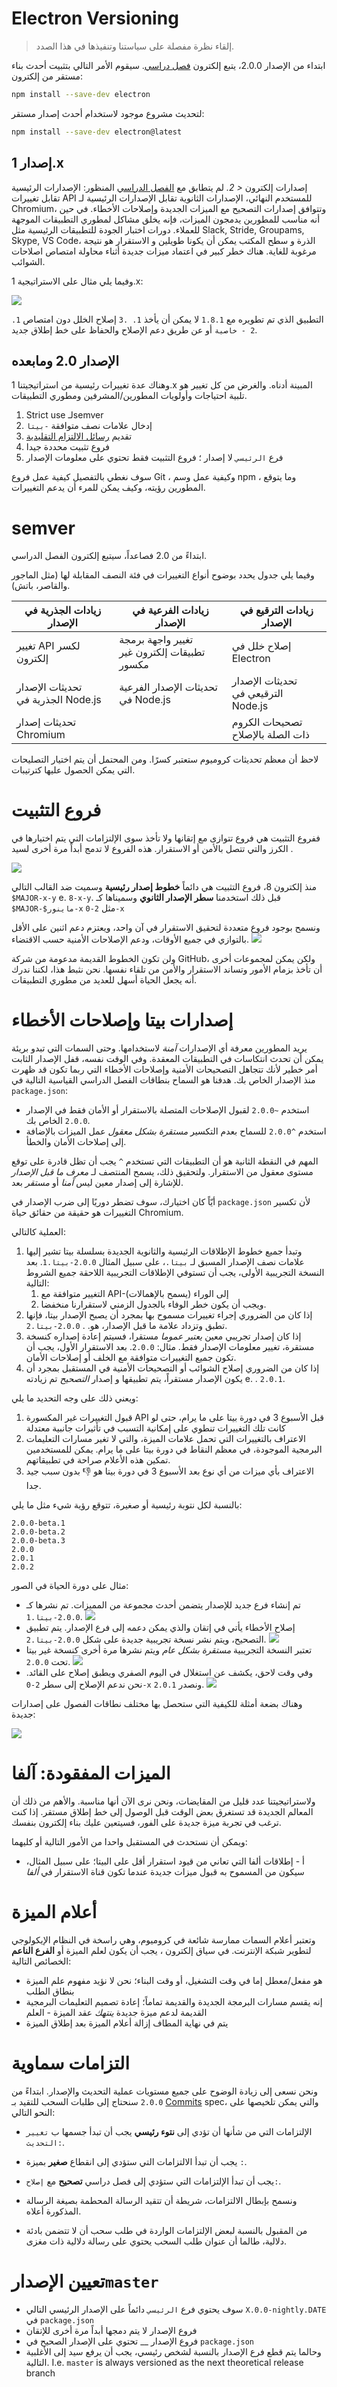 # Electron Versioning

> إلقاء نظرة مفصلة على سياستنا وتنفيذها في هذا الصدد.

ابتداء من الإصدار 2.0.0، يتبع إلكترون [فصل دراسي](#semver). سيقوم الأمر التالي بتثبيت أحدث بناء مستقر من إلكترون:

```sh
npm install --save-dev electron
```

لتحديث مشروع موجود لاستخدام أحدث إصدار مستقر:

```sh
npm install --save-dev electron@latest
```

## إصدار 1.x

إصدارات إلكترون *< 2.* لم يتطابق مع [الفصل الدراسي](http://semver.org) المنظور: الإصدارات الرئيسية تقابل تغييرات API للمستخدم النهائي، الإصدارات الثانوية تقابل الإصدارات الرئيسية لـ Chromium، وتتوافق إصدارات التصحيح مع الميزات الجديدة وإصلاحات الأخطاء. في حين أنه مناسب للمطورين يدمجون الميزات، فإنه يخلق مشاكل لمطوري التطبيقات الموجهة للعملاء. دورات اختبار الجودة للتطبيقات الرئيسية مثل Slack, Stride, Groupams, Skype, VS Code، الذرة و سطح المكتب يمكن أن يكونا طويلين و الاستقرار هو نتيجة مرغوبة للغاية. هناك خطر كبير في اعتماد ميزات جديدة أثناء محاولة امتصاص اصلاحات الشوائب.

وفيما يلي مثال على الاستراتيجية 1.x:

![](../images/versioning-sketch-0.png)

التطبيق الذي تم تطويره مع `1.8.1` لا يمكن أن يأخذ `1. .3` إصلاح الخلل دون امتصاص `1. 2 - خاصية` أو عن طريق دعم الإصلاح والحفاظ على خط إطلاق جديد.

## الإصدار 2.0 ومابعده

وهناك عدة تغييرات رئيسية من استراتيجيتنا 1.x المبينة أدناه. والغرض من كل تغيير هو تلبية احتياجات وأولويات المطورين/المشرفين ومطوري التطبيقات.

1. Strict use لـsemver
2. إدخال علامات نصف متوافقة `-بيتا`
3. تقديم [رسائل الالتزام التقليدية](https://conventionalcommits.org/)
4. فروع تثبيت محددة جيدا
5. فرع `الرئيسي` لا إصدار ؛ فروع التثبيت فقط تحتوي على معلومات الإصدار

سوف نغطي بالتفصيل كيفية عمل فروع Git ، وكيفية عمل وسم npm ، وما يتوقع المطورين رؤيته، وكيف يمكن للمرء أن يدعم التغييرات.

# semver

ابتداءً من 2.0 فصاعداً، سيتبع إلكترون الفصل الدراسي.

وفيما يلي جدول يحدد بوضوح أنواع التغييرات في فئة النصف المقابلة لها (مثل الماجور والقاصر، باتش).

| زيادات الجذرية في الإصدار          | زيادات الفرعية في الإصدار                   | زيادات الترقيع في الإصدار           |
| ---------------------------------- | ------------------------------------------- | ----------------------------------- |
| تغيير API لكسر إلكترون             | تغيير واجهة برمجة تطبيقات إلكترون غير مكسور | إصلاح خلل في Electron               |
| تحديثات الإصدار الجذرية في Node.js | تحديثات الإصدار الفرعية في Node.js          | تحديثات الإصدار الترقيعي في Node.js |
| تحديثات إصدار Chromium             |                                             | تصحيحات الكروم ذات الصلة بالإصلاح   |


لاحظ أن معظم تحديثات كروميوم ستعتبر كسرًا. ومن المحتمل أن يتم اختيار التصليحات التي يمكن الحصول عليها كترتيبات.

# فروع التثبيت

ففروع التثبيت هي فروع تتوازى مع إتقانها ولا تأخذ سوى الإلتزامات التي يتم اختيارها في الكرز والتي تتصل بالأمن أو الاستقرار. هذه الفروع لا تدمج أبداً مرة أخرى لسيد .

![](../images/versioning-sketch-1.png)

منذ إلكترون 8، فروع التثبيت هي دائماً **خطوط إصدار رئيسية** وسميت ضد القالب التالي `$MAJOR-x-y` e. `8-x-y`.  قبل ذلك استخدمنا **سطر الإصدار الثانوي** وسميناها كـ `$MAJOR-$ماينور-x` مثل `2-0-x`

ونسمح بوجود فروع متعددة لتحقيق الاستقرار في آن واحد، ويعتزم دعم اثنين على الأقل بالتوازي في جميع الأوقات، ودعم الإصلاحات الأمنية حسب الاقتضاء. ![](../images/versioning-sketch-2.png)

ولن تكون الخطوط القديمة مدعومة من شركة GitHub، ولكن يمكن لمجموعات أخرى أن تأخذ بزمام الأمور وتساند الاستقرار والأمن من تلقاء نفسها. نحن نثبط هذا، لكننا ندرك أنه يجعل الحياة أسهل للعديد من مطوري التطبيقات.

# إصدارات بيتا وإصلاحات الأخطاء

يريد المطورين معرفة أي الإصدارات _آمنة_ لاستخدامها. وحتى السمات التي تبدو بريئة يمكن أن تحدث انتكاسات في التطبيقات المعقدة. وفي الوقت نفسه، قفل الإصدار الثابت أمر خطير لأنك تتجاهل التصحيحات الأمنية وإصلاحات الأخطاء التي ربما تكون قد ظهرت منذ الإصدار الخاص بك. هدفنا هو السماح بنطاقات الفصل الدراسي القياسية التالية في `package.json`:

* استخدم `~2.0.0` لقبول الإصلاحات المتصلة بالاستقرار أو الأمان فقط في الإصدار `2.0.0` الخاص بك.
* استخدم `^2.0.0` للسماح بعدم التكسير _مستقرة بشكل معقول_ عمل الميزات بالإضافة إلى إصلاحات الأمان والخطأ.

المهم في النقطة الثانية هو أن التطبيقات التي تستخدم `^` يجب أن تظل قادرة على توقع مستوى معقول من الاستقرار. ولتحقيق ذلك، يسمح المنتصف لـ _معرف ما قبل الإصدار_ للإشارة إلى إصدار معين ليس _آمنا_ أو _مستقر_ بعد.

أيّاً كان اختيارك، سوف تضطر دوريًا إلى ضرب الإصدار في `package.json` لأن تكسير التغييرات هو حقيقة من حقائق حياة Chromium.

العملية كالتالي:

1. وتبدأ جميع خطوط الإطلاقات الرئيسية والثانوية الجديدة بسلسلة بيتا تشير إليها علامات نصف الإصدار المسبق لـ `بيتا.`، على سبيل المثال `2.0.0-بيتا.1`. بعد النسخة التجريبية الأولى، يجب أن تستوفي الإطلاقات التجريبية اللاحقة جميع الشروط التالية:
    1. التغيير متوافقة مع API-إلى الوراء (يسمح بالإهمالات)
    2. ويجب أن يكون خطر الوفاء بالجدول الزمني لاستقرارنا منخفضا.
2. إذا كان من الضروري إجراء تغييرات مسموح بها بمجرد أن يصبح الإصدار بيتا، فإنها تطبق وتزداد علامة ما قبل الإصدار، هو. . `2.0.0-بيتا.2`.
3. إذا كان إصدار تجريبي معين _يعتبر عموما_ مستقرا، فسيتم إعادة إصداره كنسخة مستقرة، تغيير معلومات الإصدار فقط. مثال: `2.0.0`. بعد الاستقرار الأول، يجب أن تكون جميع التغييرات متوافقة مع الخلف أو إصلاحات الأمان.
4. إذا كان من الضروري إصلاح الشوائب أو التصحيحات الأمنية في المستقبل بمجرد أن يكون الإصدار مستقراً، يتم تطبيقها و إصدار _التصحيح_ تم زيادته e. . `2.0.1`.

ويعني ذلك على وجه التحديد ما يلي:

1. قبول التغييرات غير المكسورة API قبل الأسبوع 3 في دورة بيتا على ما يرام، حتى لو كانت تلك التغييرات تنطوي على إمكانية التسبب في تأثيرات جانبية معتدلة
2. الاعتراف بالتغييرات التي تحمل علامات الميزة، والتي لا تغير مسارات التعليمات البرمجية الموجودة، في معظم النقاط في دورة بيتا على ما يرام. يمكن للمستخدمين تمكين هذه الأعلام صراحة في تطبيقاتهم.
3. الاعتراف بأي ميزات من أي نوع بعد الأسبوع 3 في دورة بيتا هو 👎 بدون سبب جيد جدا.

بالنسبة لكل نتوبة رئيسية أو صغيرة، تتوقع رؤية شيء مثل ما يلي:

```plaintext
2.0.0-beta.1
2.0.0-beta.2
2.0.0-beta.3
2.0.0
2.0.1
2.0.2
```

مثال على دورة الحياة في الصور:

* تم إنشاء فرع جديد للإصدار يتضمن أحدث مجموعة من المميزات. تم نشرها كـ `2.0.0-بيتا.1`. ![](../images/versioning-sketch-3.png)
* إصلاح الأخطاء يأتي في إتقان والذي يمكن دعمه إلى فرع الإصدار. يتم تطبيق التصحيح، ويتم نشر نسخة تجريبية جديدة على شكل `2.0.0-بيتا.2`. ![](../images/versioning-sketch-4.png)
* تعتبر النسخة التجريبية _مستقرة بشكل عام_ ويتم نشرها مرة أخرى كنسخة غير بيتا تحت `2.0.0`. ![](../images/versioning-sketch-5.png)
* وفي وقت لاحق، يكشف عن استغلال في اليوم الصفري ويطبق إصلاح على القائد. نحن ندعم الإصلاح إلى سطر `2-0-x` ونصدر `2.0.1`. ![](../images/versioning-sketch-6.png)

وهناك بضعة أمثلة للكيفية التي ستحصل بها مختلف نطاقات الفصول على إصدارات جديدة:

![](../images/versioning-sketch-7.png)

# الميزات المفقودة: آلفا
ولاستراتيجيتنا عدد قليل من المقايضات، ونحن نرى الآن أنها مناسبة. والأهم من ذلك أن المعالم الجديدة قد تستغرق بعض الوقت قبل الوصول إلى خط إطلاق مستقر. إذا كنت ترغب في تجربة ميزة جديدة على الفور، فسيتعين عليك بناء إلكترون بنفسك.

ويمكن أن نستحدث في المستقبل واحدا من الأمور التالية أو كليهما:

* أ - إطلاقات ألفا التي تعاني من قيود استقرار أقل على البيتا؛ على سبيل المثال، سيكون من المسموح به قبول ميزات جديدة عندما تكون قناة الاستقرار في _ألفا_

# أعلام الميزة
وتعتبر أعلام السمات ممارسة شائعة في كروميوم، وهي راسخة في النظام الإيكولوجي لتطوير شبكة الإنترنت. في سياق إلكترون ، يجب أن يكون لعلم الميزة أو **الفرع الناعم** الخصائص التالية:

* هو مفعل/معطل إما في وقت التشغيل، أو وقت البناء؛ نحن لا نؤيد مفهوم علم الميزة بنطاق الطلب
* إنه يقسم مسارات البرمجة الجديدة والقديمة تماماً؛ إعادة تصميم التعليمات البرمجية القديمة لدعم ميزة جديدة _ينتهك_ عقد الميزة - العلم
* يتم في نهاية المطاف إزالة أعلام الميزة بعد إطلاق الميزة

# التزامات سماوية

ونحن نسعى إلى زيادة الوضوح على جميع مستويات عملية التحديث والإصدار. ابتداءً من `2.0.0` سنحتاج إلى طلبات السحب للتقيد بـ [Commits](https://conventionalcommits.org/) spec، والتي يمكن تلخيصها على النحو التالي:

* الإلتزامات التي من شأنها أن تؤدي إلى **نتوء رئيسي** يجب أن تبدأ جسمها ب `تغيير التحديث:`.
* يجب أن تبدأ الالتزامات التي ستؤدي إلى انقطاع **صغير** بميزة `:`.
* يجب أن تبدأ الإلتزامات التي ستؤدي إلى فصل دراسي **تصحيح** مع `إصلاح:`.

* ونسمح بإبطال الالتزامات، شريطة أن تتقيد الرسالة المحطمة بصيغة الرسالة المذكورة أعلاه.
* من المقبول بالنسبة لبعض الإلتزامات الواردة في طلب سحب أن لا تتضمن بادئة دلالية، طالما أن عنوان طلب السحب يحتوي على رسالة دلالية ذات مغزى.

# تعيين الإصدار`master`

- سوف يحتوي فرع `الرئيسي` دائماً على الإصدار الرئيسي التالي `X.0.0-nightly.DATE` في `package.json`
- فروع الإصدار لا يتم دمجها أبداً مرة أخرى للإتقان
- فروع الإصدار __ تحتوي على الإصدار الصحيح في `package.json`
- وحالما يتم قطع فرع الإصدار بالنسبة لشخص رئيسي، يجب أن يرفع سيد إلى الأغلبية التالية.  I.e. `master` is always versioned as the next theoretical release branch
